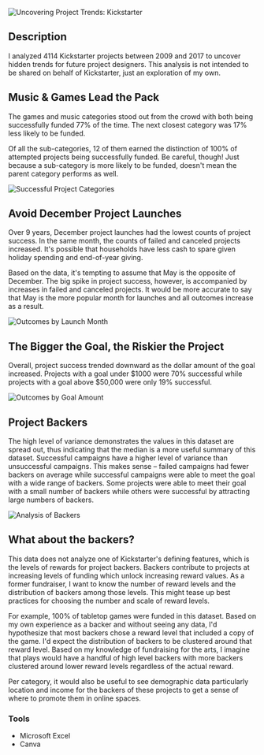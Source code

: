 ![Uncovering Project Trends: Kickstarter](https://github.com/ruthhinkle/kickstarter-analysis/blob/main/Images/header-image.png)

## Description

I analyzed 4114 Kickstarter projects between 2009 and 2017 to uncover hidden trends for future project designers. This analysis is not intended to be shared on behalf of Kickstarter, just an exploration of my own. 

## Music & Games Lead the Pack
The games and music categories stood out from the crowd with both being successfully funded 77% of the time. The next closest category was 17% less likely to be funded. 

Of all the sub-categories, 12 of them earned the distinction of 100% of attempted projects being successfully funded. Be careful, though! Just because a sub-category is more likely to be funded, doesn't mean the parent category performs as well. 

![Successful Project Categories](https://github.com/ruthhinkle/kickstarter-analysis/blob/main/Images/subcats-vs-parents-edit.png)


## Avoid December Project Launches
Over 9 years, December project launches had the lowest counts of project success. In the same month, the counts of failed and canceled projects increased. It's possible that households have less cash to spare given holiday spending and end-of-year giving.

Based on the data, it's tempting to assume that May is the opposite of December. The big spike in project success, however, is accompanied by increases in failed and canceled projects. It would be more accurate to say that May is the more popular month for launches and all outcomes increase as a result.  

![Outcomes by Launch Month](https://github.com/ruthhinkle/kickstarter-analysis/blob/main/Images/success-by-month.png)

## The Bigger the Goal, the Riskier the Project
Overall, project success trended downward as the dollar amount of the goal increased. Projects with a goal under $1000 were 70% successful while projects with a goal above $50,000 were only 19% successful. 

![Outcomes by Goal Amount](https://github.com/ruthhinkle/kickstarter-analysis/blob/main/Images/outcome-by-amount.png)

## Project Backers
The high level of variance demonstrates the values in this dataset are spread out, thus indicating that the median is a more useful summary of this dataset. Successful campaigns have a higher level of variance than unsuccessful campaigns. This makes sense – failed campaigns had fewer backers on average while successful campaigns were able to meet the goal with a wide range of backers. Some projects were able to meet their goal with a small number of backers while others were successful by attracting large numbers of backers. 

![Analysis of Backers](https://github.com/ruthhinkle/kickstarter-analysis/blob/main/Images/backer-analysis.png)

## What about the backers?
This data does not analyze one of Kickstarter's defining features, which is the levels of rewards for project backers. Backers contribute to projects at increasing levels of funding which unlock increasing reward values. As a former fundraiser, I want to know the number of reward levels and the distribution of backers among those levels. This might tease up best practices for choosing the number and scale of reward levels. 

For example, 100% of tabletop games were funded in this dataset. Based on my own experience as a backer and without seeing any data, I'd hypothesize that most backers chose a reward level that included a copy of the game. I'd expect the distribution of backers to be clustered around that reward level. Based on my knowledge of fundraising for the arts, I imagine that plays would have a handful of high level backers with more backers clustered around lower reward levels regardless of the actual reward.

Per category, it would also be useful to see demographic data particularly location and income for the backers of these projects to get a sense of where to promote them in online spaces. 



### Tools
* Microsoft Excel
* Canva

